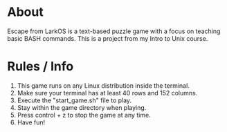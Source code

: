 # About
Escape from LarkOS is a text-based puzzle game with a focus on teaching basic BASH commands. This is a project from my Intro to Unix course.


# Rules / Info

1. This game runs on any Linux distribution inside the terminal.
2. Make sure your terminal has at least 40 rows and 152 columns.
3. Execute the "start_game.sh" file to play.
4. Stay within the game directory when playing.
5. Press control + z to stop the game at any time.
6. Have fun!

